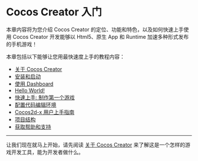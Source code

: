 # Cocos Creator 入门

本章内容将为您介绍 Cocos Creator 的定位、功能和特色，以及如何快速上手使用 Cocos Creator 开发能够以 Html5、原生 App 和 Runtime 加速多种形式发布的手机游戏！

本章包括以下能够让您用最快速度上手的教程内容：

- [关于 Cocos Creator](introduction.md)
- [安装和启动](install.md)
- [使用 Dashboard](dashboard.md)
- [Hello World!](hello-world.md)
- [快速上手: 制作第一个游戏](quick-start.md)
- [配置代码编辑环境](coding-setup.md)
- [Cocos2d-x 用户上手指南](cocos2d-x-guide.md)
- [项目结构](project-structure.md)
- [获取帮助和支持](support.md)

---

让我们现在就马上开始，请先阅读 [关于 Cocos Creator](introduction.md) 来了解这是一个怎样的游戏开发工具，能为开发者做什么。